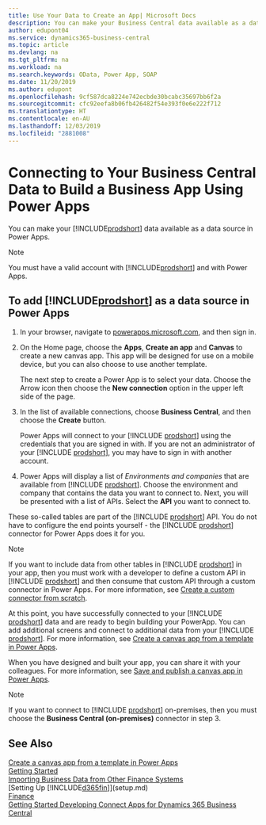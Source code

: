 ```yaml
---
title: Use Your Data to Create an App| Microsoft Docs
description: You can make your Business Central data available as a data source and specify an OData URL of your web services to build a business app using Power Apps.
author: edupont04
ms.service: dynamics365-business-central
ms.topic: article
ms.devlang: na
ms.tgt_pltfrm: na
ms.workload: na
ms.search.keywords: OData, Power App, SOAP
ms.date: 11/20/2019
ms.author: edupont
ms.openlocfilehash: 9cf587dca8224e742ecbde30bcabc35697bb6f2a
ms.sourcegitcommit: cfc92eefa8b06fb426482f54e393f0e6e222f712
ms.translationtype: HT
ms.contentlocale: en-AU
ms.lasthandoff: 12/03/2019
ms.locfileid: "2881008"
---
```

# <a name="connecting-to-your-business-central-data-to-build-a-business-app-using-power-apps"></a>Connecting to Your Business Central Data to Build a Business App Using Power Apps

You can make your [!INCLUDE[prodshort](includes/prodshort.md)] data available as a data source in Power Apps.  

> [!NOTE]  
> You must have a valid account with [!INCLUDE[prodshort](includes/prodshort.md)] and with Power Apps.  

## <a name="to-add-includeprodshortincludesprodshortmd-as-a-data-source-in-power-apps"></a>To add [!INCLUDE[prodshort](includes/prodshort.md)] as a data source in Power Apps

1. In your browser, navigate to [powerapps.microsoft.com](https://powerapps.microsoft.com/), and then sign in.
2. On the Home page, choose the **Apps**, **Create an app** and **Canvas** to create a new canvas app. This app will be designed for use on a mobile device, but you can also choose to use another template.

    The next step to create a Power App is to select your data. Choose the Arrow icon then choose the **New connection** option in the upper left side of the page.
3. In the list of available connections, choose **Business Central**, and then choose the **Create** button.

    Power Apps will connect to your [!INCLUDE [prodshort](includes/prodshort.md)] using the credentials that you are signed in with. If you are not an administrator of your [!INCLUDE [prodshort](includes/prodshort.md)], you may have to sign in with another account.  

4. Power Apps will display a list of *Environments and companies* that are available from [!INCLUDE [prodshort](includes/prodshort.md)]. Choose the environment and company that contains the data you want to connect to. Next, you will be presented with a list of APIs. Select the **API** you want to connect to.

These so-called tables are part of the [!INCLUDE [prodshort](includes/prodshort.md)] API. You do not have to configure the end points yourself - the [!INCLUDE [prodshort](includes/prodshort.md)] connector for Power Apps does it for you.  

> [!NOTE]
> If you want to include data from other tables in [!INCLUDE [prodshort](includes/prodshort.md)] in your app, then you must work with a developer to define a custom API in [!INCLUDE [prodshort](includes/prodshort.md)] and then consume that custom API through a custom connector in Power Apps. For more information, see [Create a custom connector from scratch](/connectors/custom-connectors/define-blank).  

At this point, you have successfully connected to your [!INCLUDE [prodshort](includes/prodshort.md)] data and are ready to begin building your PowerApp. You can add additional screens and connect to additional data from your [!INCLUDE [prodshort](includes/prodshort.md)]. For more information, see [Create a canvas app from a template in Power Apps](/powerapps/maker/canvas-apps/get-started-test-drive).  

When you have designed and built your app, you can share it with your colleagues. For more information, see [Save and publish a canvas app in Power Apps](/powerapps/maker/canvas-apps/save-publish-app).  

> [!NOTE]
> If you want to connect to [!INCLUDE [prodshort](includes/prodshort.md)] on-premises, then you must choose the **Business Central (on-premises)** connector in step 3.  

## <a name="see-also"></a>See Also

[Create a canvas app from a template in Power Apps](/powerapps/maker/canvas-apps/get-started-test-drive)  
[Getting Started](product-get-started.md)  
[Importing Business Data from Other Finance Systems](across-import-data-configuration-packages.md)  
[Setting Up [!INCLUDE[d365fin](includes/d365fin_md.md)]](setup.md)  
[Finance](finance.md)  
[Getting Started Developing Connect Apps for Dynamics 365 Business Central](/dynamics365/business-central/dev-itpro/developer/devenv-develop-connect-apps)  
